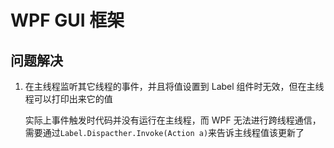 # WPF GUI 框架
<p id="qfrD9dM1aefWC4s5Frz7uR">

## 问题解决

</p>




1. 在主线程监听其它线程的事件，并且将值设置到 Label 组件时无效，但在主线程可以打印出来它的值
	<p id="cmfFveLmc32bmT3nTvqHNh">
	
	实际上事件触发时代码并没有运行在主线程，而 WPF 无法进行跨线程通信，需要通过`Label.Dispacther.Invoke(Action a)`来告诉主线程值该更新了
	
	</p>


<p id="gdVNpsowuk27HR6NeQtJvz">



</p>


